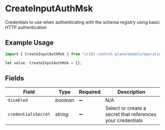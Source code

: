 # CreateInputAuthMsk

Credentials to use when authenticating with the schema registry using basic HTTP authentication

## Example Usage

```typescript
import { CreateInputAuthMsk } from "cribl-control-plane/models/operations";

let value: CreateInputAuthMsk = {};
```

## Fields

| Field                                                      | Type                                                       | Required                                                   | Description                                                |
| ---------------------------------------------------------- | ---------------------------------------------------------- | ---------------------------------------------------------- | ---------------------------------------------------------- |
| `disabled`                                                 | *boolean*                                                  | :heavy_minus_sign:                                         | N/A                                                        |
| `credentialsSecret`                                        | *string*                                                   | :heavy_minus_sign:                                         | Select or create a secret that references your credentials |